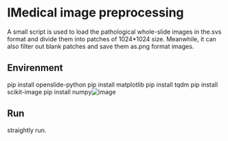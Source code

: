 # IMedical image preprocessing
A small script is used to load the pathological whole-slide images in the.svs format and divide them into patches of 1024*1024 size. Meanwhile, it can also filter out blank patches and save them as.png format images.

## Envirenment
pip install openslide-python
pip install matplotlib
pip install tqdm
pip install scikit-image
pip install numpy![image](https://github.com/user-attachments/assets/2da0b53b-361c-4cda-93f5-2c1cd1765379)

## Run
straightly run.
